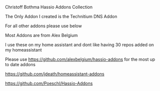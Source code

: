 Christoff Bothma Hassio Addons Collection

The Only Addon I created is the Technitium DNS Addon
                                              
For all other addons please use below

Most Addons are from Alex Belgium

I use these on my home assistant and dont like having 30 repos added on my homeassistant

Please use https://github.com/alexbelgium/hassio-addons for the most up to date addons
                                 
https://github.com/jdeath/homeassistant-addons

https://github.com/Poeschl/Hassio-Addons
